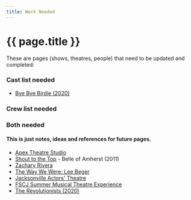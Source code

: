 ```yaml
---
title: Work Needed
---
```

# {{ page.title }}

These are pages (shows, theatres, people) that need to be updated and completed:

### Cast list needed
- [Bye Bye Birdie (2020)](2020_Bye_Bye_Birdie_(musical)) 

### Crew list needed


### Both needed



#### This is just notes, ideas and references for future pages.

- [Apex Theatre Studio](http://www.apextheatrejax.com/)
- [Shout to the Top](http://folioweekly.com/stories/shout-to-the-top,20943) - Belle of Amherst (2011)
- [Zachary Rivera](https://twitter.com/zjriv)
- [The Way We Were: Lee Beger](https://residentnews.net/2018/08/02/way-we-were-lee-beger/)
- [Jacksonville Actors' Theatre](http://search.sunbiz.org/Inquiry/corporationsearch/SearchResultDetail?inquirytype=EntityName&directionType=ForwardList&searchNameOrder=JACKSONVILLEACTORSTHEATRE%20N054200&aggregateId=domnp-n05420-cf3f9222-0290-42cb-8cd2-9a11ac91176c&searchTerm=JACKSON%20UNITED%20CARRIERS%20INC&listNameOrder=JACKSONVILLEACCIDENTSPORTSINJU%20L170001384700)
- [FSCJ Summer Musical Theatre Experience](https://www.fscj.edu/campuses/south-campus/nathan-h-wilson-center-for-the-arts/summer-musical-theatre-experience)
- [The Revolutionists (2020)](https://www.barbaracolaciello.com/register/the-revolutionists)

